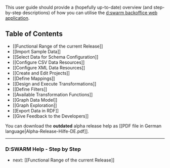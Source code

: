 This user guide should provide a (hopefully up-to-date) overview (and step-by-step descriptions) of how you can utilise the [d:swarm backoffice web application](http://demo.dswarm.org).

## Table of Contents

* [[Functional Range of the current Release]]
* [[Import Sample Data]]
* [[Select Data for Schema Configuration]]
 * [[Configure CSV Data Resources]]
 * [[Configure XML Data Resources]]
* [[Create and Edit Projects]]
 * [[Define Mappings]]
 * [[Design and Execute Transformations]]
 * [[Define Filters]]
 * [[Available Transformation Functions]]
* [[Graph Data Model]]
 * [[Graph Exploration]]
* [[Export Data in RDF]]
* [[Give Feedback to the Developers]]

You can download the __outdated__ alpha release help as [[PDF file in German language|Alpha-Release-Hilfe-DE.pdf]].


-----------------------------------
### D:SWARM Help - Step by Step

* next: [[Functional Range of the current Release]]